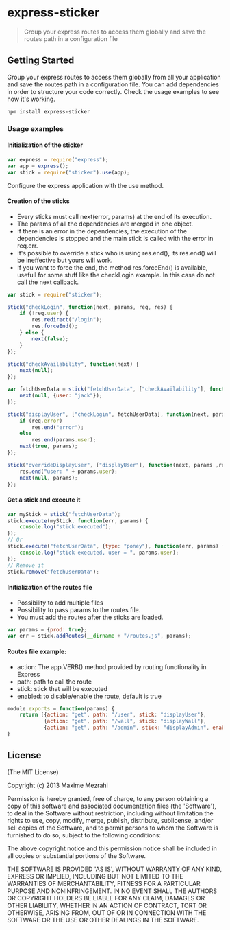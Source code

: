 # express-sticker

> Group your express routes to access them globally and save the routes path in a configuration file


## Getting Started
Group your express routes to access them globally from all your application and save the routes path in a configuration file.
You can add dependencies in order to structure your code correctly.
Check the usage examples to see how it's working.


```shell
npm install express-sticker
```

### Usage examples

#### Initialization of the sticker
```js
var express = require("express");
var app = express();
var stick = require("sticker").use(app);
```
Configure the express application with the use method.

#### Creation of the sticks
 - Every sticks must call next(error, params) at the end of its execution.
 - The params of all the dependencies are merged in one object.
 - If there is an error in the dependencies, the execution of the dependencies is stopped and the main stick is called with the error in req.err.
 - It's possible to override a stick who is using res.end(), its res.end() will be ineffective but yours will work.
 - If you want to force the end, the method res.forceEnd() is available, usefull for some stuff like the checkLogin example. In this case do not call the next callback.

```js
var stick = require("sticker");

stick("checkLogin", function(next, params, req, res) {
    if (!req.user) {
        res.redirect("/login");
        res.forceEnd();
    } else {
        next(false);
    }
});

stick("checkAvailability", function(next) {
    next(null);
});

var fetchUserData = stick("fetchUserData", ["checkAvailability"], function(next, params) {
    next(null, {user: "jack"});
});

stick("displayUser", ["checkLogin", fetchUserData], function(next, params, req, res) {
    if (req.error)
        res.end("error");
    else
        res.end(params.user);
    next(true, params);
});

stick("overrideDisplayUser", ["displayUser"], function(next, params ,req, res) {
    res.end("user: " + params.user);
    next(null, params);
});
```

#### Get a stick and execute it
```js
var myStick = stick("fetchUserData");
stick.execute(myStick, function(err, params) {
    console.log("stick executed");
});
// Or
stick.execute("fetchUserData", {type: "poney"}, function(err, params) {
    console.log("stick executed, user = ", params.user);
});
// Remove it
stick.remove("fetchUserData");
```

#### Initialization of the routes file
 - Possibility to add multiple files
 - Possibility to pass params to the routes file.
 - You must add the routes after the sticks are loaded.

```js
var params = {prod: true};
var err = stick.addRoutes(__dirname + "/routes.js", params);
```

#### Routes file example:
 - action: The app.VERB() method provided by routing functionality in Express
 - path: path to call the route
 - stick: stick that will be executed
 - enabled: to disable/enable the route, default is true

```js
module.exports = function(params) {
    return [{action: "get", path: "/user", stick: "displayUser"},
            {action: "get", path: "/wall", stick: "displayWall"},
            {action: "get", path: "/admin", stick: "displayAdmin", enabled: params.prod}];
}
```

## License

(The MIT License)

Copyright (c) 2013 Maxime Mezrahi

Permission is hereby granted, free of charge, to any person obtaining
a copy of this software and associated documentation files (the
'Software'), to deal in the Software without restriction, including
without limitation the rights to use, copy, modify, merge, publish,
distribute, sublicense, and/or sell copies of the Software, and to
permit persons to whom the Software is furnished to do so, subject to
the following conditions:

The above copyright notice and this permission notice shall be
included in all copies or substantial portions of the Software.

THE SOFTWARE IS PROVIDED 'AS IS', WITHOUT WARRANTY OF ANY KIND,
EXPRESS OR IMPLIED, INCLUDING BUT NOT LIMITED TO THE WARRANTIES OF
MERCHANTABILITY, FITNESS FOR A PARTICULAR PURPOSE AND NONINFRINGEMENT.
IN NO EVENT SHALL THE AUTHORS OR COPYRIGHT HOLDERS BE LIABLE FOR ANY
CLAIM, DAMAGES OR OTHER LIABILITY, WHETHER IN AN ACTION OF CONTRACT,
TORT OR OTHERWISE, ARISING FROM, OUT OF OR IN CONNECTION WITH THE
SOFTWARE OR THE USE OR OTHER DEALINGS IN THE SOFTWARE.
